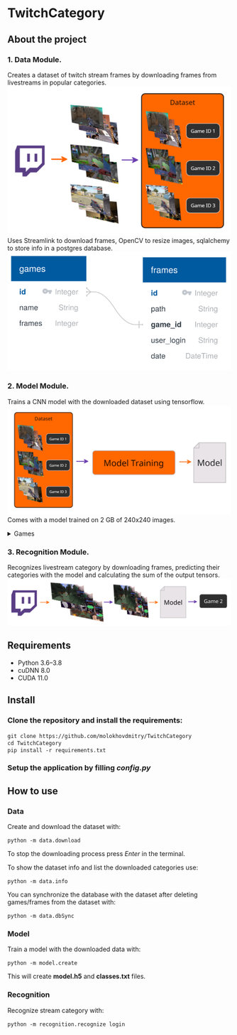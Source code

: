 # TwitchCategory

## About the project

### 1. Data Module.
Creates a dataset of twitch stream frames by downloading
frames from livestreams in popular categories.
![data](/images/data.png)
Uses Streamlink to download frames, OpenCV to resize images,
sqlalchemy to store info in a postgres database.
![schema](/images/schema.svg)

### 2. Model Module.
Trains a CNN model with the downloaded dataset using tensorflow.
![model](/images/model.png)
Comes with a model trained on 2 GB of 240x240 images.

<details>
<summary>Games</summary>

* ARK: Survival Evolved
* Among Us
* Apex Legends
* Brawlhalla
* Call Of Duty: Modern Warfare
* Call of Duty: Black Ops Cold War
* Call of Duty: Warzone
* Conqueror's Blade
* Counter-Strike: Global Offensive
* DOOM Eternal
* Dead by Daylight
* Destiny 2
* Dota 2
* Escape From Tarkov
* FIFA 21
* Fall Guys: Ultimate Knockout
* Fortnite
* Garena Free Fire
* Gartic Phone
* Grand Theft Auto V
* Hearthstone
* Hunt: Showdown
* LOST ARK
* League of Legends
* Magic: Legends
* Magic: The Gathering
* Mario Kart 8
* Minecraft
* Monster Hunter Rise
* Overwatch
* PLAYERUNKNOWN'S BATTLEGROUNDS
* Raft
* Risk of Rain 2
* Rocket League
* Satisfactory
* Teamfight Tactics
* The Elder Scrolls V: Skyrim
* Tom Clancy's Rainbow Six Siege
* VALORANT
* Warframe
* World of Warcraft
</details>

### 3. Recognition Module.
Recognizes livestream category by downloading frames,
predicting their categories with the model and calculating
the sum of the output tensors.
![recognition](/images/recognition.png)

## Requirements
* Python 3.6–3.8
* cuDNN 8.0
* CUDA 11.0

## Install

### Clone the repository and install the requirements:
```
git clone https://github.com/molokhovdmitry/TwitchCategory
cd TwitchCategory
pip install -r requirements.txt
```
### Setup the application by filling *config.py*

## How to use
### Data
Create and download the dataset with:
```
python -m data.download
```
To stop the downloading process press *Enter* in the terminal.

To show the dataset info and list the downloaded categories use:
```
python -m data.info
```

You can synchronize the database with the dataset after deleting games/frames from
the dataset with:
```
python -m data.dbSync
```

### Model
Train a model with the downloaded data with:
```
python -m model.create
```
This will create **model.h5** and **classes.txt** files.

### Recognition
Recognize stream category with:
```
python -m recognition.recognize login
```
